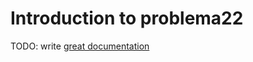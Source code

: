 # Introduction to problema22

TODO: write [great documentation](http://jacobian.org/writing/what-to-write/)
